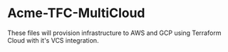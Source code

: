# Acme-TFC-MultiCloud

These files will provision infrastructure to AWS and GCP using Terraform Cloud with it's VCS integration. 

